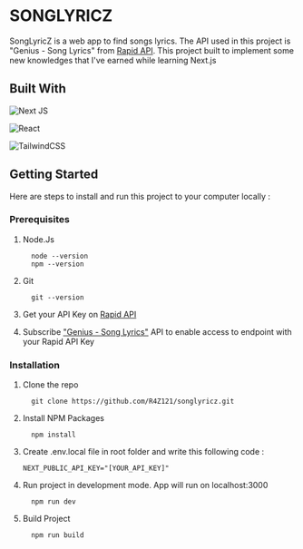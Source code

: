 # SONGLYRICZ
SongLyricZ is a web app to find songs lyrics. The API used in this project is "Genius - Song Lyrics" from [Rapid API](https://rapidapi.com/hub). This project built to implement some new knowledges that I've earned while learning Next.js

## Built With
![Next JS](https://img.shields.io/badge/Next-black?style=for-the-badge&logo=next.js&logoColor=white) 

![React](https://img.shields.io/badge/react-%2320232a.svg?style=for-the-badge&logo=react&logoColor=%2361DAFB)

![TailwindCSS](https://img.shields.io/badge/tailwindcss-%2338B2AC.svg?style=for-the-badge&logo=tailwind-css&logoColor=white)

## Getting Started

Here are steps to install and run this project to your computer locally :

### Prerequisites

1. Node.Js

    ```
      node --version
      npm --version
    ```
2. Git

   ```
     git --version
    ```
3. Get your API Key on [Rapid API](https://rapidapi.com/hub)
4. Subscribe ["Genius - Song Lyrics"](https://rapidapi.com/Glavier/api/genius-song-lyrics1/) API to enable access to endpoint with your Rapid API Key

### Installation

1. Clone the repo

    ```
      git clone https://github.com/R4Z121/songlyricz.git
    ```
2. Install NPM Packages

    ```
      npm install
    ```
3. Create .env.local file in root folder and write this following code :

   ```
   NEXT_PUBLIC_API_KEY="[YOUR_API_KEY]"
   ```
4. Run project in development mode. App will run on localhost:3000

    ```
      npm run dev
    ```
5. Build Project

    ```
      npm run build
    ```
